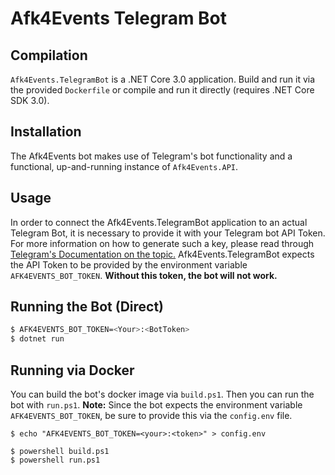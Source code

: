 # Afk4Events Telegram Bot

## Compilation
`Afk4Events.TelegramBot` is a .NET Core 3.0 application. Build and run it via the provided
`Dockerfile` or compile and run it directly (requires .NET Core SDK 3.0).

## Installation

The Afk4Events bot makes use of Telegram's bot functionality and a functional, up-and-running instance of `Afk4Events.API`.

## Usage

In order to connect the Afk4Events.TelegramBot application to an actual Telegram Bot,
it is necessary to provide it with your Telegram bot API Token. For more information on how
to generate such a key, please read through [Telegram's Documentation on the topic.](https://core.telegram.org/bots#3-how-do-i-create-a-bot) 
Afk4Events.TelegramBot expects the API Token to be provided by the environment variable `AFK4EVENTS_BOT_TOKEN`. 
**Without this token, the bot will not work.**

## Running the Bot (Direct)

```bash
$ AFK4EVENTS_BOT_TOKEN=<Your>:<BotToken>
$ dotnet run
```

## Running via Docker
You can build the bot's docker image via `build.ps1`. Then you can run the bot with `run.ps1`.
**Note:** Since the bot expects the environment variable `AFK4EVENTS_BOT_TOKEN`, be sure to provide this via the 
`config.env` file.

```
$ echo "AFK4EVENTS_BOT_TOKEN=<your>:<token>" > config.env
```

```
$ powershell build.ps1
$ powershell run.ps1 
```

```
```

